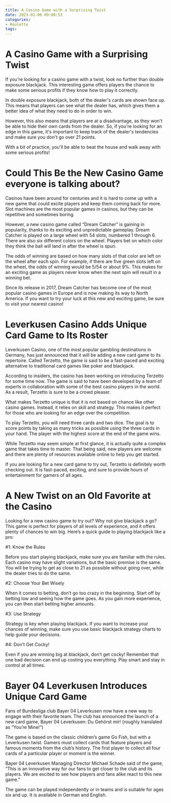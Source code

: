 ```yaml
---
title: A Casino Game with a Surprising Twist 
date: 2023-01-06 09:08:53
categories:
- Roulette
tags:
---
```



#  A Casino Game with a Surprising Twist 

If you're looking for a casino game with a twist, look no further than double exposure blackjack. This interesting game offers players the chance to make some serious profits if they know how to play it correctly.

In double exposure blackjack, both of the dealer's cards are shown face up. This means that players can see what the dealer has, which gives them a better idea of what they need to do in order to win.

However, this also means that players are at a disadvantage, as they won't be able to hide their own cards from the dealer. So, if you're looking for an edge in this game, it's important to keep track of the dealer's tendencies and make sure you don't go over 21 points.

With a bit of practice, you'll be able to beat the house and walk away with some serious profits!

#  Could This Be the New Casino Game everyone is talking about? 

Casinos have been around for centuries and it is hard to come up with a new game that could excite players and keep them coming back for more. Slot machines are the most popular games in casinos, but they can be repetitive and sometimes boring. 

However, a new casino game called “Dream Catcher” is gaining in popularity, thanks to its exciting and unpredictable gameplay. Dream Catcher is played on a large wheel with 54 slots, numbered 1 through 6. There are also six different colors on the wheel. Players bet on which color they think the ball will land in after the wheel is spun. 

The odds of winning are based on how many slots of that color are left on the wheel after each spin. For example, if there are five green slots left on the wheel, the odds of winning would be 5/54 or about 9%. This makes for an exciting game as players never know when the next spin will result in a winning bet. 

Since its release in 2017, Dream Catcher has become one of the most popular casino games in Europe and is now making its way to North America. If you want to try your luck at this new and exciting game, be sure to visit your nearest casino!

#  Leverkusen Casino Adds Unique Card Game to Its Roster 

Leverkusen Casino, one of the most popular gambling destinations in Germany, has just announced that it will be adding a new card game to its repertoire. Called Terzetto, the game is said to be a fast-paced and exciting alternative to traditional card games like poker and blackjack.

According to insiders, the casino has been working on introducing Terzetto for some time now. The game is said to have been developed by a team of experts in collaboration with some of the best casino players in the world. As a result, Terzetto is sure to be a crowd pleaser.

What makes Terzetto unique is that it is not based on chance like other casino games. Instead, it relies on skill and strategy. This makes it perfect for those who are looking for an edge over the competition.

To play Terzetto, you will need three cards and two dice. The goal is to score points by taking as many tricks as possible using the three cards in your hand. The player with the highest score at the end of the game wins.

While Terzetto may seem simple at first glance, it is actually quite a complex game that takes time to master. That being said, new players are welcome and there are plenty of resources available online to help you get started.

If you are looking for a new card game to try out, Terzetto is definitely worth checking out. It is fast-paced, exciting, and sure to provide hours of entertainment for gamers of all ages.

#  A New Twist on an Old Favorite at the Casino 

Looking for a new casino game to try out? Why not give blackjack a go? This game is perfect for players of all levels of experience, and it offers plenty of chances to win big. Here’s a quick guide to playing blackjack like a pro:

#1: Know the Rules

Before you start playing blackjack, make sure you are familiar with the rules. Each casino may have slight variations, but the basic premise is the same. You will be trying to get as close to 21 as possible without going over, while the dealer tries to do the same.

#2: Choose Your Bet Wisely

When it comes to betting, don’t go too crazy in the beginning. Start off by betting low and seeing how the game goes. As you gain more experience, you can then start betting higher amounts.

#3: Use Strategy

Strategy is key when playing blackjack. If you want to increase your chances of winning, make sure you use basic blackjack strategy charts to help guide your decisions.

#4: Don’t Get Cocky!

Even if you are winning big at blackjack, don’t get cocky! Remember that one bad decision can end up costing you everything. Play smart and stay in control at all times.

#  Bayer 04 Leverkusen Introduces Unique Card Game

Fans of Bundesliga club Bayer 04 Leverkusen now have a new way to engage with their favorite team. The club has announced the launch of a new card game, Bayer 04 Leverkusen: Du Gehörst mir! (roughly translated as “You’re Mine!”)

The game is based on the classic children’s game Go Fish, but with a Leverkusen twist. Gamers must collect cards that feature players and famous moments from the club’s history. The first player to collect all four cards of a particular player or moment is the winner.

Bayer 04 Leverkusen Managing Director Michael Schade said of the game, “This is an innovative way for our fans to get closer to the club and its players. We are excited to see how players and fans alike react to this new game.”

The game can be played independently or in teams and is suitable for ages six and up. It is available in German and English.
